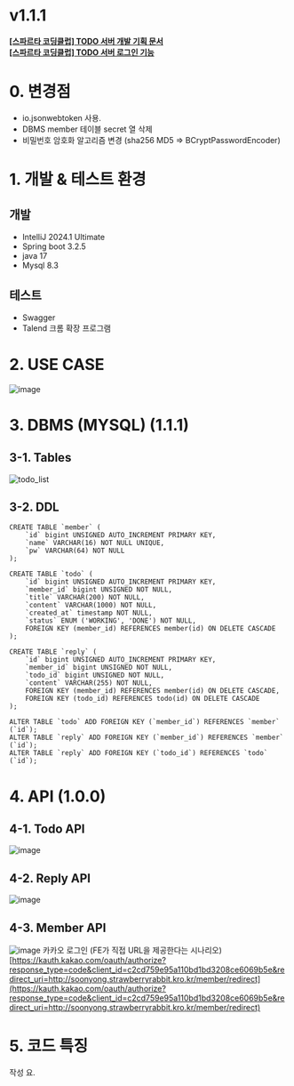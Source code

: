 # v1.1.1

**[[스파르타 코딩클럽] TODO 서버 개발 기획 문서](https://strawberryrabbit.tistory.com/6)**                     
**[[스파르타 코딩클럽] TODO 서버 로그인 기능](https://strawberryrabbit.tistory.com/12)**                    

# 0. 변경점
- io.jsonwebtoken 사용.
- DBMS member 테이블 secret 열 삭제
- 비밀번호 암호화 알고리즘 변경 (sha256 MD5 => BCryptPasswordEncoder)

# 1. 개발 & 테스트 환경
## 개발
- IntelliJ 2024.1 Ultimate
- Spring boot 3.2.5
- java 17
- Mysql 8.3

## 테스트
- Swagger
- Talend 크롬 확장 프로그램

# 2. USE CASE
![image](https://github.com/ddalkyTokky/KotlinSpring_TODO_Backend/assets/47583083/bcc2cfd9-16fc-41d2-913d-23de396c82f0)
# 3. DBMS (MYSQL) (1.1.1)
## 3-1. Tables
![todo_list](https://github.com/ddalkyTokky/KotlinSpring_TODO_Backend/assets/47583083/4330220b-867d-48a1-8acb-2b983596e0af)
## 3-2. DDL
```
CREATE TABLE `member` (
	`id` bigint UNSIGNED AUTO_INCREMENT PRIMARY KEY,
	`name` VARCHAR(16) NOT NULL UNIQUE,
	`pw` VARCHAR(64) NOT NULL
);

CREATE TABLE `todo` (
	`id` bigint UNSIGNED AUTO_INCREMENT PRIMARY KEY,
	`member_id` bigint UNSIGNED NOT NULL,
	`title`	VARCHAR(200) NOT NULL,
	`content` VARCHAR(1000) NOT NULL,
	`created_at` timestamp NOT NULL,
	`status` ENUM ('WORKING', 'DONE') NOT NULL,
	FOREIGN KEY (member_id) REFERENCES member(id) ON DELETE CASCADE
);

CREATE TABLE `reply` (
	`id` bigint UNSIGNED AUTO_INCREMENT PRIMARY KEY,
	`member_id` bigint UNSIGNED NOT NULL,
	`todo_id` bigint UNSIGNED NOT NULL,
	`content` VARCHAR(255) NOT NULL,
	FOREIGN KEY (member_id) REFERENCES member(id) ON DELETE CASCADE,
	FOREIGN KEY (todo_id) REFERENCES todo(id) ON DELETE CASCADE
);

ALTER TABLE `todo` ADD FOREIGN KEY (`member_id`) REFERENCES `member` (`id`);
ALTER TABLE `reply` ADD FOREIGN KEY (`member_id`) REFERENCES `member` (`id`);
ALTER TABLE `reply` ADD FOREIGN KEY (`todo_id`) REFERENCES `todo` (`id`);
```

# 4. API (1.0.0)
## 4-1. Todo API
![image](https://github.com/ddalkyTokky/KotlinSpring_TODO_Backend/assets/47583083/5269e8bf-8afd-40bf-b7a1-5a02747047a4)
## 4-2. Reply API
![image](https://github.com/ddalkyTokky/KotlinSpring_TODO_Backend/assets/47583083/2aca15ad-1f80-4e0d-9588-6467e196c71c)
## 4-3. Member API
![image](https://github.com/ddalkyTokky/KotlinSpring_TODO_Backend/assets/47583083/cbf9a009-1055-4c3c-97a4-f7edeaef55a4)
카카오 로그인 (FE가 직접 URL을 제공한다는 시나리오)
[https://kauth.kakao.com/oauth/authorize?response_type=code&client_id=c2cd759e95a110bd1bd3208ce6069b5e&redirect_uri=http://soonyong.strawberryrabbit.kro.kr/member/redirect](https://kauth.kakao.com/oauth/authorize?response_type=code&client_id=c2cd759e95a110bd1bd3208ce6069b5e&redirect_uri=http://soonyong.strawberryrabbit.kro.kr/member/redirect)

# 5. 코드 특징
작성 요.
